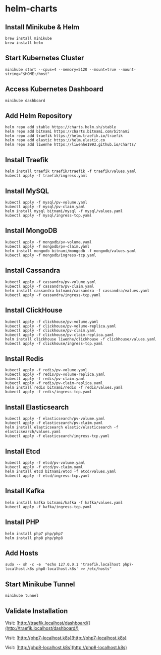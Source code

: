 # helm-charts
## Install Minikube & Helm
```
brew install minikube
brew install helm
```

## Start Kubernetes Cluster
```
minikube start --cpus=4 --memory=5120 --mount=true --mount-string="$HOME:/host"
```

## Access Kubernetes Dashboard
```
minikube dashboard
```

## Add Helm Repository
```
helm repo add stable https://charts.helm.sh/stable
helm repo add bitnami https://charts.bitnami.com/bitnami
helm repo add traefik https://helm.traefik.io/traefik
helm repo add elastic https://helm.elastic.co
helm repo add liwenhe https://liwenhe1993.github.io/charts/
```

## Install Traefik
```
helm install traefik traefik/traefik -f traefik/values.yaml
kubectl apply -f traefik/ingress.yaml
```

## Install MySQL
```
kubectl apply -f mysql/pv-volume.yaml
kubectl apply -f mysql/pv-claim.yaml
helm install mysql bitnami/mysql -f mysql/values.yaml
kubectl apply -f mysql/ingress-tcp.yaml
```

## Install MongoDB
```
kubectl apply -f mongodb/pv-volume.yaml
kubectl apply -f mongodb/pv-claim.yaml
helm install mongodb bitnami/mongodb -f mongodb/values.yaml
kubectl apply -f mongodb/ingress-tcp.yaml
```

## Install Cassandra
```
kubectl apply -f cassandra/pv-volume.yaml
kubectl apply -f cassandra/pv-claim.yaml
helm install cassandra bitnami/cassandra -f cassandra/values.yaml
kubectl apply -f cassandra/ingress-tcp.yaml
```

## Install ClickHouse
```
kubectl apply -f clickhouse/pv-volume.yaml
kubectl apply -f clickhouse/pv-volume-replica.yaml
kubectl apply -f clickhouse/pv-claim.yaml
kubectl apply -f clickhouse/pv-claim-replica.yaml
helm install clickhouse liwenhe/clickhouse -f clickhouse/values.yaml
kubectl apply -f clickhouse/ingress-tcp.yaml
```

## Install Redis
```
kubectl apply -f redis/pv-volume.yaml
kubectl apply -f redis/pv-volume-replica.yaml
kubectl apply -f redis/pv-claim.yaml
kubectl apply -f redis/pv-claim-replica.yaml
helm install redis bitnami/redis -f redis/values.yaml
kubectl apply -f redis/ingress-tcp.yaml
```

## Install Elasticsearch
```
kubectl apply -f elasticsearch/pv-volume.yaml
kubectl apply -f elasticsearch/pv-claim.yaml
helm install elasticsearch elastic/elasticsearch -f elasticsearch/values.yaml
kubectl apply -f elasticsearch/ingress-tcp.yaml
```

## Install Etcd
```
kubectl apply -f etcd/pv-volume.yaml
kubectl apply -f etcd/pv-claim.yaml
helm install etcd bitnami/etcd -f etcd/values.yaml
kubectl apply -f etcd/ingress-tcp.yaml
```

## Install Kafka
```
helm install kafka bitnami/kafka -f kafka/values.yaml
kubectl apply -f kafka/ingress-tcp.yaml
```

## Install PHP
```
helm install php7 php/php7
helm install php8 php/php8
```

## Add Hosts
```
sudo -- sh -c -e  "echo 127.0.0.1 'traefik.localhost php7-localhost.k8s php8-localhost.k8s' >> /etc/hosts"
```

## Start Minikube Tunnel
```
minikube tunnel
```

## Validate Installation
Visit: [http://traefik.localhost/dashboard/](http://traefik.localhost/dashboard/)

Visit: [http://php7-localhost.k8s](http://php7-localhost.k8s)

Visit: [http://php8-localhost.k8s](http://php8-localhost.k8s)